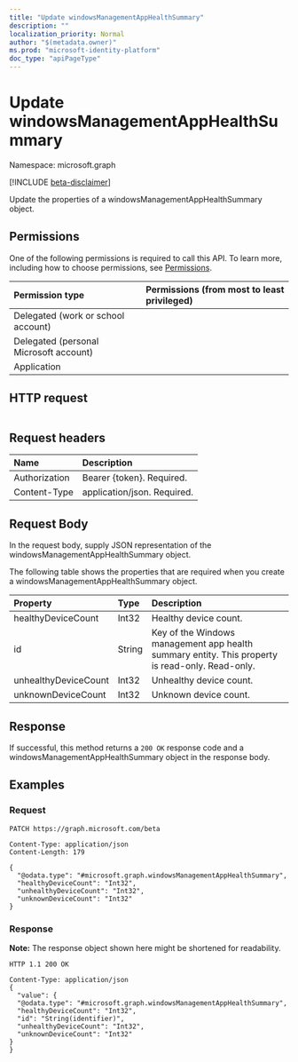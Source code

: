 ```yaml
---
title: "Update windowsManagementAppHealthSummary"
description: ""
localization_priority: Normal
author: "$(metadata.owner)"
ms.prod: "microsoft-identity-platform"
doc_type: "apiPageType"
---
```


# Update windowsManagementAppHealthSummary

Namespace: microsoft.graph

[!INCLUDE [beta-disclaimer](../../includes/beta-disclaimer.md)]

Update the properties of a windowsManagementAppHealthSummary object.

## Permissions

One of the following permissions is required to call this API. To learn more, including how to choose permissions, see [Permissions](/graph/permissions-reference).

| Permission type                        | Permissions (from most to least privileged) |
| :------------------------------------- | :------------------------------------------ |
| Delegated (work or school account)     |                                             |
| Delegated (personal Microsoft account) |                                             |
| Application                            |                                             |

## HTTP request

<!-- {
  "blockType": "ignored"
}
-->

```http

```

## Request headers

| Name          | Description                 |
| :------------ | :-------------------------- |
| Authorization | Bearer {token}. Required.   |
| Content-Type  | application/json. Required. |

## Request Body

In the request body, supply JSON representation of the windowsManagementAppHealthSummary object.

<!-- Actions and Functions -->

<!-- CRUD Methods -->

The following table shows the properties that are required when you create a windowsManagementAppHealthSummary object.

| Property             | Type   | Description                                                                                     |
| :------------------- | :----- | :---------------------------------------------------------------------------------------------- |
| healthyDeviceCount   | Int32  | Healthy device count.                                                                           |
| id                   | String | Key of the Windows management app health summary entity. This property is read-only. Read-only. |
| unhealthyDeviceCount | Int32  | Unhealthy device count.                                                                         |
| unknownDeviceCount   | Int32  | Unknown device count.                                                                           |

## Response

If successful, this method returns a `200 OK` response code and a windowsManagementAppHealthSummary object in the response body.

## Examples

### Request

<!-- {
  "blockType": "request",
  "name": "update_windowsmanagementapphealthsummary"
}
-->

```http
PATCH https://graph.microsoft.com/beta

Content-Type: application/json
Content-Length: 179

{
  "@odata.type": "#microsoft.graph.windowsManagementAppHealthSummary",
  "healthyDeviceCount": "Int32",
  "unhealthyDeviceCount": "Int32",
  "unknownDeviceCount": "Int32"
}

```

### Response

**Note:** The response object shown here might be shortened for readability.

<!-- {
  "blockType": "response",
  "truncated": true,
  "@odata.type": "microsoft.management.services.api.windowsManagementAppHealthSummary"
}
-->

```http
HTTP 1.1 200 OK

Content-Type: application/json
{
  "value": {
  "@odata.type": "#microsoft.graph.windowsManagementAppHealthSummary",
  "healthyDeviceCount": "Int32",
  "id": "String(identifier)",
  "unhealthyDeviceCount": "Int32",
  "unknownDeviceCount": "Int32"
}
}

```